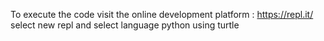To execute the code 
visit the online development platform : https://repl.it/
select new repl and select language python using turtle 
